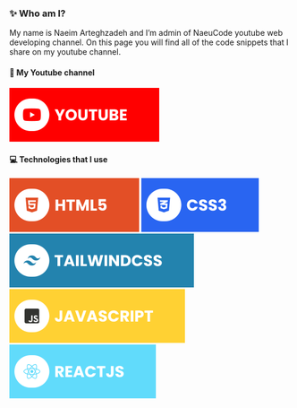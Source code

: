 ### ✨ Who am I?
My name is Naeim Arteghzadeh and I’m admin of NaeuCode youtube web developing channel. On this page you will find all of the code snippets that I share on my youtube channel.

#### 🔗 My Youtube channel
[![YouTube](./assets/youtube.svg)](https://www.youtube.com/@NaeuCode)

#### 💻 Technologies that I use
![HTML5](./assets/html.svg) ![CSS3](./assets/css.svg) ![TailwindCSS](./assets/tailwind.svg) ![JavaScript](./assets/javascript.svg) ![React](./assets/react.svg)